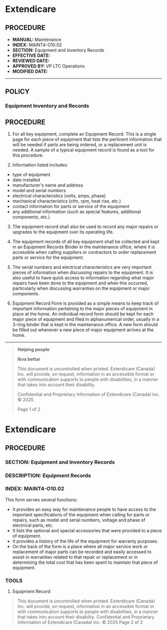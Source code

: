 # Extendicare

## PROCEDURE

- **MANUAL:** Maintenance
- **INDEX:** MAINT4-O10.02
- **SECTION:** Equipment and Inventory Records
- **EFFECTIVE DATE:**
- **REVIEWED DATE:**
- **APPROVED BY:** VP LTC Operations
- **MODIFIED DATE:**

----

## POLICY

### Equipment Inventory and Records

## PROCEDURE

1. For all key equipment, complete an Equipment Record. This is a single page for each piece of equipment that lists the pertinent information that will be needed if parts are being ordered, or a replacement unit is needed. A sample of a typical equipment record is found as a tool for this procedure.

2. Information listed includes:
- type of equipment
- date installed
- manufacturer's name and address
- model and serial numbers
- electrical characteristics (volts, amps, phase)
- mechanical characteristics (cfm, rpm, heat rise, etc.)
- contact information for parts or service of the equipment
- any additional information (such as special features, additional components, etc.)

3. The equipment record shall also be used to record any major repairs or upgrades to the equipment over its operating life.

4. The equipment records of all key equipment shall be collected and kept in an Equipment Records Binder in the maintenance office, where it is accessible when calling suppliers or contractors to order replacement parts or service for the equipment.

5. The serial numbers and electrical characteristics are very important pieces of information when discussing repairs to the equipment. It is also useful to have quick access to information regarding what major repairs have been done to the equipment and when this occurred, particularly when discussing warranties on the equipment or major components.

6. Equipment Record Form is provided as a simple means to keep track of important information pertaining to the major pieces of equipment in place at the home. An individual record form should be kept for each major piece of equipment and filed in alphanumerical order, usually in a 3-ring binder that is kept in the maintenance office. A new form should be filled out whenever a new piece of major equipment arrives at the home.

----

> **Helping people**
>
> **Ikva bettar**
>
> This document is uncontrolled when printed. Extendicare (Canada) Inc. will provide, on request, information in an accessible format or with communication supports to people with disabilities, in a manner that takes into account their disability.
>
> Confidential and Proprietary Information of Extendicare (Canada) Inc. © 2025
>
> Page 1 of 2

# Extendicare

## PROCEDURE

### SECTION: Equipment and Inventory Records
### DESCRIPTION: Equipment Records
### INDEX: MAINT4-O10.02

This form serves several functions:
- It provides an easy way for maintenance people to have access to the important specifications of the equipment when calling for parts or repairs, such as model and serial numbers, voltage and phase of electrical parts, etc.
- It lists the optional and special accessories that were provided to a piece of equipment.
- It provides a history of the life of the equipment for warranty purposes.
- On the back of the form is a place where all major service work or replacement of major parts can be recorded and easily accessed to assist in warranties related to that repair or replacement or in determining the total cost that has been spent to maintain that piece of equipment.

### TOOLS
1. Equipment Record

> This document is uncontrolled when printed. Extendicare (Canada) Inc. will provide, on request, information in an accessible format or with communication supports to people with disabilities, in a manner that takes into account their disability.
> Confidential and Proprietary Information of Extendicare (Canada) Inc. © 2025
> Page 2 of 2
